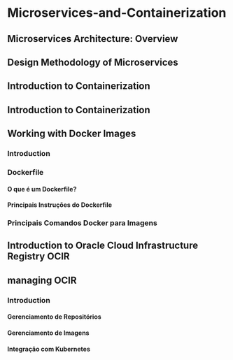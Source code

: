 # Microservices-and-Containerization

## Microservices Architecture: Overview
## Design Methodology of Microservices
## Introduction to Containerization
## Introduction to Containerization
## Working with Docker Images
### Introduction
### Dockerfile
#### O que é um Dockerfile?
#### Principais Instruções do Dockerfile

### Principais Comandos Docker para Imagens

## Introduction to Oracle Cloud Infrastructure Registry OCIR

## managing OCIR
### Introduction
#### Gerenciamento de Repositórios
#### Gerenciamento de Imagens
#### Integração com Kubernetes









